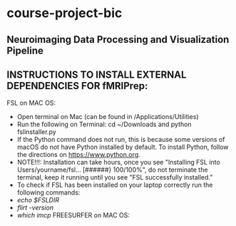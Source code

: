 # course-project-bic
## Neuroimaging Data Processing and Visualization Pipeline


## INSTRUCTIONS TO INSTALL EXTERNAL DEPENDENCIES FOR fMRIPrep:
 FSL on MAC OS:
 * Open terminal on Mac (can be found in /Applications/Utilities)
 * Run the following on Terminal: cd ~/Downloads and python fslinstaller.py
 * If the Python command does not run, this is because some versions of macOS do not have Python installed by default. To install Python, follow the directions on https://www.python.org.
 * NOTE!!!: Installation can take hours, once you see "Installing FSL into Users/yourname/fsl... [######} 100/100%", do not terminate the terminal, keep it running until you see "FSL successfully installed."
 * To check if FSL has been installed on your laptop correctly run the following commands:
 * *echo $FSLDIR*
 * *flirt -version*
 * *which imcp*
 FREESURFER on MAC OS:
